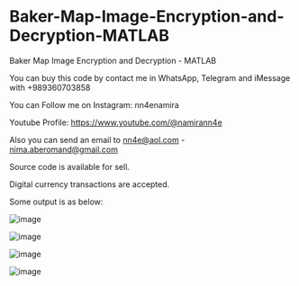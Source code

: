# Baker-Map-Image-Encryption-and-Decryption-MATLAB
Baker Map Image Encryption and Decryption - MATLAB

You can buy this code by contact me in WhatsApp, Telegram and iMessage with +989360703858

You can Follow me on Instagram: nn4enamira

Youtube Profile: https://www.youtube.com/@namirann4e

Also you can send an email to nn4e@aol.com - nima.aberomand@gmail.com

Source code is available for sell.

Digital currency transactions are accepted.

Some output is as below:

![image](https://github.com/user-attachments/assets/a61f09d5-4b87-4f52-ad97-b81266e94791)

![image](https://github.com/user-attachments/assets/1fd16ef7-e264-4987-bf19-00a2b7327e51)

![image](https://github.com/user-attachments/assets/5343e0f6-59e0-4b7e-a407-ef6b4f063120)

![image](https://github.com/user-attachments/assets/d7cc1ab4-6efa-4066-97a1-520f7ecd5039)

